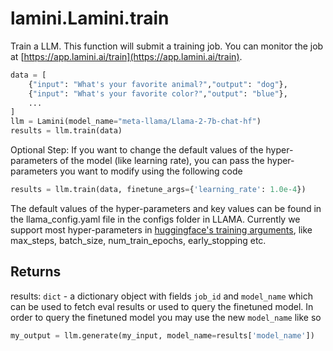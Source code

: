 # lamini.Lamini.train

Train a LLM. This function will submit a training job. You can monitor the job at [https://app.lamini.ai/train](https://app.lamini.ai/train).

```python
data = [
    {"input": "What's your favorite animal?","output": "dog"},
    {"input": "What's your favorite color?","output": "blue"},
    ...
]
llm = Lamini(model_name="meta-llama/Llama-2-7b-chat-hf")
results = llm.train(data)
```

Optional Step: If you want to change the default values of the hyper-parameters of the model (like learning rate), you can pass the hyper-parameters you want to modify using the following code

```python
results = llm.train(data, finetune_args={'learning_rate': 1.0e-4})
```

The default values of the hyper-parameters and key values can be found in the llama_config.yaml file in the configs folder in LLAMA. Currently we support most hyper-parameters in [huggingface's training arguments](https://huggingface.co/docs/transformers/v4.33.3/en/main_classes/trainer#transformers.TrainingArguments), like max_steps, batch_size, num_train_epochs, early_stopping etc.

## Returns

results: `dict` - a dictionary object with fields `job_id` and `model_name` which can be used to fetch eval results or used to query the finetuned model. In order to query the finetuned model you may use the new `model_name` like so

```python
my_output = llm.generate(my_input, model_name=results['model_name'])
```
